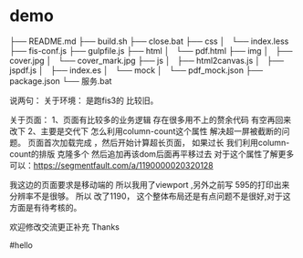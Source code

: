 # demo
├── README.md
├── build.sh
├── close.bat
├── css
│   └── index.less
├── fis-conf.js
├── gulpfile.js
├── html
│   └── pdf.html
├── img
│   ├── cover.jpg
│   └── cover_mark.jpg
├── js
│   ├── html2canvas.js
│   ├── jspdf.js
│   ├── index.es
│   └── mock
│       └── pdf_mock.json
├── package.json
└── 服务.bat


说两句：
关于环境： 是跑fis3的 比较旧。 

关于页面： 
1、页面有比较多的业务逻辑 存在很多用不上的赘余代码 有空再回来改下
2、主要是交代下 怎么利用column-count这个属性 解决超一屏被截断的问题。
页面首次加载完成 ，然后开始计算超长页面， 如果过长 我们利用column-count的排版 克隆多个 然后追加再该dom后面再平移过去
对于这个属性了解更多可以：https://segmentfault.com/a/1190000020320128

我这边的页面要求是移动端的 所以我用了viewport ,另外之前写 595的打印出来分辨率不是很够。
所以 改了1190， 这个整体布局还是有点问题不是很好,对于这方面是有待考核的。 

欢迎修改交流更正补充 Thanks



#hello
